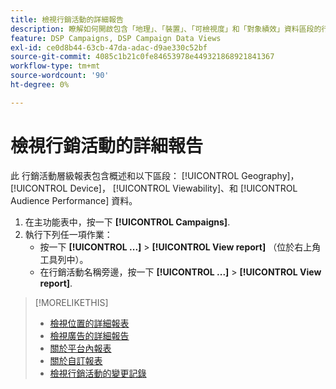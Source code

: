 ```yaml
---
title: 檢視行銷活動的詳細報告
description: 瞭解如何開啟包含「地理」、「裝置」、「可檢視度」和「對象績效」資料區段的行銷活動層級報表。
feature: DSP Campaigns, DSP Campaign Data Views
exl-id: ce0d8b44-63cb-47da-adac-d9ae330c52bf
source-git-commit: 4085c1b21c0fe84653978e449321868921841367
workflow-type: tm+mt
source-wordcount: '90'
ht-degree: 0%

---
```


# 檢視行銷活動的詳細報告

此 <!--legacy --> 行銷活動層級報表包含概述和以下區段： [!UICONTROL Geography]， [!UICONTROL Device]， [!UICONTROL Viewability]、和 [!UICONTROL Audience Performance] 資料。

1. 在主功能表中，按一下 **[!UICONTROL Campaigns]**.
1. 執行下列任一項作業：
   * 按一下 **[!UICONTROL ...]** > **[!UICONTROL View report]** （位於右上角工具列中）。
   * 在行銷活動名稱旁邊，按一下  **[!UICONTROL ...]** > **[!UICONTROL View report]**.

>[!MORELIKETHIS]
>
>* [檢視位置的詳細報表](/help/dsp/campaign-management/placements/placement-view-report.md)
>* [檢視廣告的詳細報告](/help/dsp/campaign-management/ads/ad-view-report.md)
>* [關於平台內報表](/help/dsp/campaign-management/reports/campaign-reports-about.md)
>* [關於自訂報表](/help/dsp/reports/report-about.md)
>* [檢視行銷活動的變更記錄](campaign-change-log.md)

